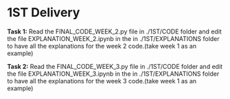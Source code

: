 # 1ST Delivery

**Task 1:** Read the FINAL_CODE_WEEK_2.py file in ./1ST/CODE folder and edit the file EXPLANATION_WEEK_2.ipynb in the in ./1ST/EXPLANATIONS folder to have all the explanations for the week 2 code.(take week 1 as an example)

**Task 2:** Read the FINAL_CODE_WEEK_3.py file in ./1ST/CODE folder and edit the file EXPLANATION_WEEK_3.ipynb in the in ./1ST/EXPLANATIONS folder to have all the explanations for the week 3 code.(take week 1 as an example)



